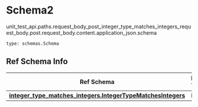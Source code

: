 # Schema2
unit_test_api.paths.request_body_post_integer_type_matches_integers_request_body.post.request_body.content.application_json.schema
```
type: schemas.Schema
```

## Ref Schema Info
Ref Schema | Input Type | Output Type
---------- | ---------- | -----------
[**integer_type_matches_integers.IntegerTypeMatchesIntegers**](../../../../../../components/schema/integer_type_matches_integers.md) | int | int
